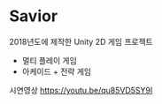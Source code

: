 # Savior
2018년도에 제작한 Unity 2D 게임 프로젝트 
- 멀티 플레이 게임
- 아케이드 + 전략 게임

시연영상
https://youtu.be/qu85VD5SY9I

